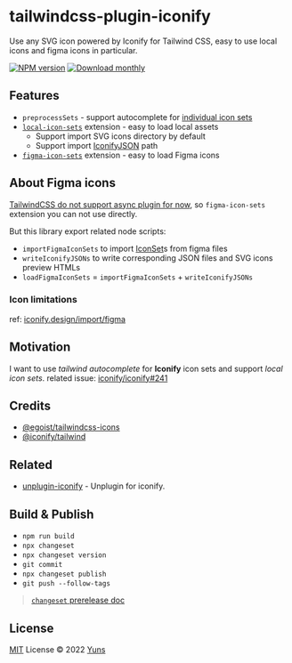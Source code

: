 # tailwindcss-plugin-iconify

Use any SVG icon powered by Iconify for Tailwind CSS, easy to use local icons and figma icons in particular.

[![NPM version](https://img.shields.io/npm/v/tailwindcss-plugin-iconify?color=a1b858&label=)](https://www.npmjs.com/package/tailwindcss-plugin-iconify) [![Download monthly](https://img.shields.io/npm/dm/tailwindcss-plugin-iconify.svg)](https://www.npmjs.com/package/tailwindcss-plugin-iconify)

## Features

- `preprocessSets` - support autocomplete for [individual icon sets](https://iconify.design/docs/icons/json.html)
- [`local-icon-sets`](./src/extensions/local-icon-sets.ts) extension - easy to load local assets
  - Support import SVG icons directory by default
  - Support import [IconifyJSON](https://iconify.design/docs/types/iconify-json.html) path
- [`figma-icon-sets`](./src/extensions/figma-icon-sets/index.ts) extension - easy to load Figma icons

## About Figma icons

[TailwindCSS do not support async plugin for now](https://github.com/tailwindlabs/tailwindcss/discussions/7277), so `figma-icon-sets` extension you can not use directly.

But this library export related node scripts:

- `importFigmaIconSets` to import [IconSet](https://iconify.design/docs/libraries/tools/icon-set/#iconset-class)s from figma files
- `writeIconifyJSONs` to write corresponding JSON files and SVG icons preview HTMLs
- `loadFigmaIconSets` = `importFigmaIconSets` + `writeIconifyJSONs`

### Icon limitations

ref: [iconify.design/import/figma](https://iconify.design/docs/libraries/tools/import/figma/#limitations)

## Motivation

I want to use _tailwind autocomplete_ for **Iconify** icon sets and support _local icon sets_. related issue: [iconify/iconify#241](https://github.com/iconify/iconify/issues/241)

## Credits

- [@egoist/tailwindcss-icons](https://github.com/egoist/tailwindcss-icons)
- [@iconify/tailwind](https://github.com/iconify/iconify/tree/main/plugins/tailwind?rgh-link-date=2023-08-13T05%3A08%3A09Z)

## Related

- [unplugin-iconify](https://github.com/yunsii/unplugin-iconify) - Unplugin for iconify.

## Build & Publish

- `npm run build`
- `npx changeset`
- `npx changeset version`
- `git commit`
- `npx changeset publish`
- `git push --follow-tags`

> [`changeset` prerelease doc](https://github.com/changesets/changesets/blob/main/docs/prereleases.md)

## License

[MIT](./LICENSE) License © 2022 [Yuns](https://github.com/yunsii)
